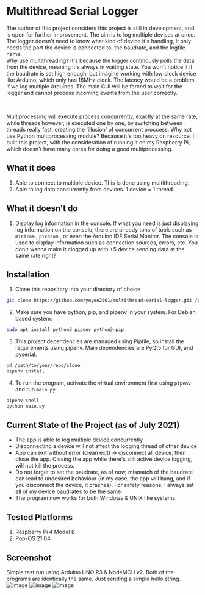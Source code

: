 # Multithread Serial Logger
The author of this project considers this project is still in development, and is open for further improvement. The aim is to log multiple devices at once. The logger doesn't need to know what kind of device it's handling, it only needs the port the device is connected to, the baudrate, and the logfile name.  
Why use multithreading? It's because the logger continously polls the data from the device, meaning it's always in waiting state.
You won't notice it if the baudrate is set high enough, but imagine working with low clock device like Arduino, which
only has 16MHz clock. The latency would be a problem if we log multiple Arduinos. The main GUI will be forced to wait for
the logger and cannot process incoming events from the user correctly.

&nbsp;  
  
Multiprocessing will execute process concurrently, exactly at the same rate, while threads however, is executed one by one,
by switching between threads really fast, creating the 'illusion' of concurrent proccess. Why not use Python multiprocessing module?
Because it's too heavy on resource. I built this project, with the consideration of running it on my Raspberry Pi, which doesn't have
many cores for doing a good multiprocessing.
  
## What it does
1. Able to connect to multiple device. This is done using multithreading.
2. Able to log data concurrently from devices. 1 device = 1 thread.
  
## What it doesn't do
1. Display log information in the console. If what you need is just displaying log information on the console, there are already tons of tools such as `minicom` , `picocom` , or even the Arduino IDE Serial Monitor. The console is used to display information such as connection sources, errors, etc. You don't wanna make it clogged up with +5 device sending data at the same rate right?

## Installation
1. Clone this repository into your directory of choice
```bash
git clone https://github.com/yeyee2901/multithread-serial-logger.git /path/of/your/choice
```
2. Make sure you have python, pip, and pipenv in your system. For Debian based system:
```bash
sudo apt install python3 pipenv python3-pip
```
3. This project dependencies are managed using Pipfile, so install the requirements using pipenv. Main dependencies
are PyQt5 for GUI, and pyserial.
```bash
cd /path/to/your/repo/clone
pipenv install
```
4. To run the program, activate the virtual environment first using `pipenv` and run `main.py`
```bash
pipenv shell
python main.py
```

## Current State of the Project (as of July 2021)
- The app is able to log multiple device concurrently
- Disconnecting a device will not affect the logging thread of other device
- App can exit without error (clean exit) -> disconnect all device, then close the app.
Closing the app while there's still active device logging, will not kill the process.
- Do not forget to set the baudrate, as of now, mismatch of the baudrate can lead to undesired
behaviour (in my case, the app will hang, and if you disconnect the device, it crashes). 
For safety reasons, I always set all of my device baudrates to be the same.
- The program now works for both Windows & UNIX like systems.

## Tested Platforms
1. Raspberry Pi 4 Model B
2. Pop-OS 21.04
&nbsp;  

## Screenshot
Simple test run using Arduino UNO R3 & NodeMCU v2. Both of the programs are identically the same. Just sending a 
simple hello string.
![image](https://user-images.githubusercontent.com/55247343/127276557-de432ac8-ca9d-41ce-8881-cacc9a2cee6b.png)
![image](https://user-images.githubusercontent.com/55247343/127276618-1e1ecb24-f85f-4a6e-a617-fa7842f529cd.png)
![image](https://user-images.githubusercontent.com/55247343/127276770-f6452c28-8c8a-4f1f-9ebd-0d920ebb0765.png)
